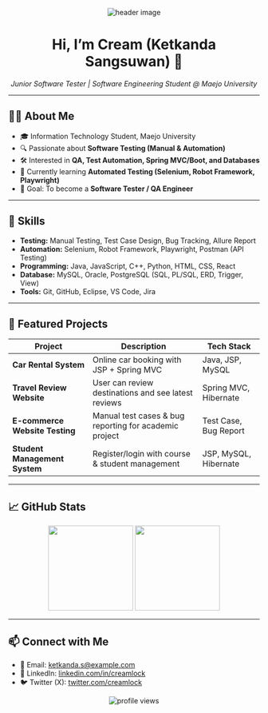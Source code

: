 <!-- Banner / Cover -->
<p align="center">
  <!-- ใส่ Banner ที่ออกแบบเอง -->
  <img src="assets/banner.svg" alt="header image" />
</p>

<h1 align="center">Hi, I’m Cream (Ketkanda Sangsuwan) 👋</h1>

<p align="center">
  <em>Junior Software Tester | Software Engineering Student @ Maejo University</em>
</p>

---

## 👩‍💻 About Me
- 🎓 Information Technology Student, Maejo University  
- 🔍 Passionate about **Software Testing (Manual & Automation)**  
- 🛠️ Interested in **QA, Test Automation, Spring MVC/Boot, and Databases**  
- 🌱 Currently learning **Automated Testing (Selenium, Robot Framework, Playwright)**  
- 🎯 Goal: To become a **Software Tester / QA Engineer**

---

## 🚀 Skills
- **Testing:** Manual Testing, Test Case Design, Bug Tracking, Allure Report  
- **Automation:** Selenium, Robot Framework, Playwright, Postman (API Testing)  
- **Programming:** Java, JavaScript, C++, Python, HTML, CSS, React  
- **Database:** MySQL, Oracle, PostgreSQL (SQL, PL/SQL, ERD, Trigger, View)  
- **Tools:** Git, GitHub, Eclipse, VS Code, Jira  

---

## 📂 Featured Projects
| Project | Description | Tech Stack |
|---------|-------------|------------|
| **Car Rental System** | Online car booking with JSP + Spring MVC | Java, JSP, MySQL |
| **Travel Review Website** | User can review destinations and see latest reviews | Spring MVC, Hibernate |
| **E-commerce Website Testing** | Manual test cases & bug reporting for academic project | Test Case, Bug Report |
| **Student Management System** | Register/login with course & student management | JSP, MySQL, Hibernate |

---

## 📈 GitHub Stats
<div align="center">
  <img height="170" src="https://github-readme-stats.vercel.app/api?username=CreamLock&show_icons=true&hide_border=true" />
  <img height="170" src="https://github-readme-stats.vercel.app/api/top-langs/?username=Creamsoda27&layout=compact&hide_border=true" />
</div>

---

## 📫 Connect with Me
- 📧 Email: ketkanda.s@example.com  
- 💼 LinkedIn: [linkedin.com/in/creamlock](https://linkedin.com/in/creamlock)  
- 🐦 Twitter (X): [twitter.com/creamlock](https://twitter.com/creamlock)  

<p align="center">
  <img src="https://komarev.com/ghpvc/?username=CreamLock&style=flat-square" alt="profile views"/>
</p>
